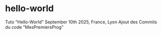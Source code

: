 # hello-world
Tuto "Hello-World"
September 10th 2025, France, Lyon
Ajout des Commits du code "MesPremiersProg"
